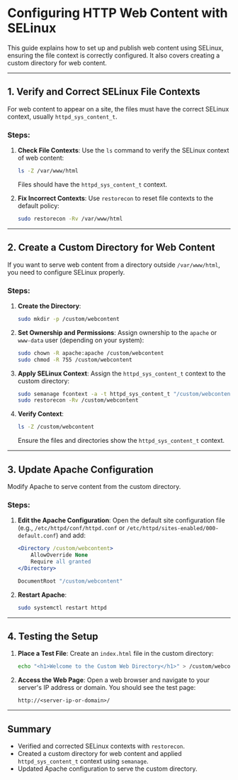 # Configuring HTTP Web Content with SELinux

This guide explains how to set up and publish web content using SELinux, ensuring the file context is correctly configured. It also covers creating a custom directory for web content.

---

## 1. Verify and Correct SELinux File Contexts
For web content to appear on a site, the files must have the correct SELinux context, usually `httpd_sys_content_t`.

### Steps:
1. **Check File Contexts**:
   Use the `ls` command to verify the SELinux context of web content:
   ```bash
   ls -Z /var/www/html
   ```
   Files should have the `httpd_sys_content_t` context.

2. **Fix Incorrect Contexts**:
   Use `restorecon` to reset file contexts to the default policy:
   ```bash
   sudo restorecon -Rv /var/www/html
   ```

---

## 2. Create a Custom Directory for Web Content
If you want to serve web content from a directory outside `/var/www/html`, you need to configure SELinux properly.

### Steps:
1. **Create the Directory**:
   ```bash
   sudo mkdir -p /custom/webcontent
   ```

2. **Set Ownership and Permissions**:
   Assign ownership to the `apache` or `www-data` user (depending on your system):
   ```bash
   sudo chown -R apache:apache /custom/webcontent
   sudo chmod -R 755 /custom/webcontent
   ```

3. **Apply SELinux Context**:
   Assign the `httpd_sys_content_t` context to the custom directory:
   ```bash
   sudo semanage fcontext -a -t httpd_sys_content_t "/custom/webcontent(/.*)?"
   sudo restorecon -Rv /custom/webcontent
   ```

4. **Verify Context**:
   ```bash
   ls -Z /custom/webcontent
   ```
   Ensure the files and directories show the `httpd_sys_content_t` context.

---

## 3. Update Apache Configuration
Modify Apache to serve content from the custom directory.

### Steps:
1. **Edit the Apache Configuration**:
   Open the default site configuration file (e.g., `/etc/httpd/conf/httpd.conf` or `/etc/httpd/sites-enabled/000-default.conf`) and add:
   ```apache
   <Directory /custom/webcontent>
       AllowOverride None
       Require all granted
   </Directory>

   DocumentRoot "/custom/webcontent"
   ```

2. **Restart Apache**:
   ```bash
   sudo systemctl restart httpd
   ```

---

## 4. Testing the Setup
1. **Place a Test File**:
   Create an `index.html` file in the custom directory:
   ```bash
   echo "<h1>Welcome to the Custom Web Directory</h1>" > /custom/webcontent/index.html
   ```

2. **Access the Web Page**:
   Open a web browser and navigate to your server's IP address or domain. You should see the test page:
   ```
   http://<server-ip-or-domain>/
   ```

---

## Summary
- Verified and corrected SELinux contexts with `restorecon`.
- Created a custom directory for web content and applied `httpd_sys_content_t` context using `semanage`.
- Updated Apache configuration to serve the custom directory.
